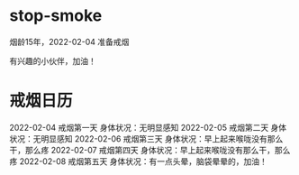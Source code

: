 # stop-smoke
<p>烟龄15年，2022-02-04 准备戒烟</p>
<p>有兴趣的小伙伴，加油！</p>

# 戒烟日历
2022-02-04 戒烟第一天
身体状况：无明显感知
2022-02-05 戒烟第二天
身体状况：无明显感知
2022-02-06 戒烟第三天
身体状况：早上起来喉咙没有那么干，那么疼
2022-02-07 戒烟第四天
身体状况：早上起来喉咙没有那么干，那么疼
2022-02-08 戒烟第五天
身体状况：有一点头晕，脑袋晕晕的，加油！
